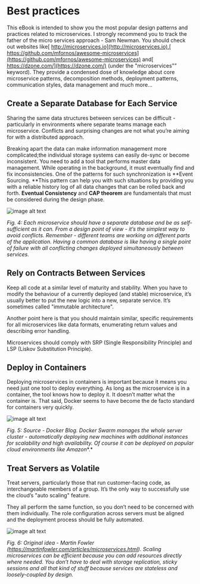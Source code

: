# Best practices

This eBook is intended to show you the most popular design patterns and practices related to microservices. I strongly recommend you to track the father of the micro services approach - Sam Newman. You should check out websites like[ http://microservices.io](http://microservices.io),[ https://github.com/mfornos/awesome-microservices](https://github.com/mfornos/awesome-microservices) and[ https://dzone.com/](https://dzone.com/) (under the "microservices"” keyword). They provide a condensed dose of knowledge about core microservice patterns, decomposition methods, deployment patterns, communication styles, data management and much more…

## Create a Separate Database for Each Service

Sharing the same data structures between services can be difficult - particularly in environments where separate teams manage each microservice. Conflicts and surprising changes are not what you’re aiming for with a distributed approach.

Breaking apart the data can make information management more complicated;the individual storage systems can easily de-sync or become inconsistent. You need to add a tool that performs master data management. While operating in the background, it must eventually find and fix inconsistencies. One of the patterns for such synchronization is **Event Sourcing. **This pattern can help you with such situations by providing you with a reliable history log of all data changes that can be rolled back and forth. **Eventual Consistency** and **CAP theorem** are fundamentals that must be considered during the design phase.

![image alt text](gfx/image_4.jpg)

*Fig. 4: Each microservice should have a separate database and be as self-sufficient as it can.  From a design point of view - it’s the simplest way to avoid conflicts. Remember - different teams are working on different parts of the application. Having a common database is like having a single point of failure with all conflicting changes deployed simultaneously between services.*

## Rely on Contracts Between Services

Keep all code at a similar level of maturity and stability. When you have to modify the behaviour of a currently deployed (and stable) microservice, it’s usually better to put the new logic into a new, separate service. It’s sometimes called "immutable architecture". 

Another point here is that you should maintain similar, specific requirements for all microservices like data formats, enumerating return values and describing error handling.

Microservices should comply with SRP (Single Responsibility Principle) and LSP (Liskov Substitution Principle).

## Deploy in Containers

Deploying microservices in containers is important because it means you need just one tool to deploy everything. As long as the microservice is in a container, the tool knows how to deploy it. It doesn’t matter what the container is. That said, Docker seems to have become the de facto standard for containers very quickly.

![image alt text](gfx/image_5.jpg)

*Fig. 5: Source - Docker Blog. Docker Swarm manages the whole server cluster - automatically deploying new machines with additional instances for scalability and high availability. Of course it can be deployed on popular cloud environments like Amazon**.*

## Treat Servers as Volatile

Treat servers, particularly those that run customer-facing code, as interchangeable members of a group. It’s the only way to successfully use the cloud’s "auto scaling" feature.

They all perform the same function, so you don’t need to be concerned with them individually. The role configuration across servers must be aligned and the deployment process should be fully automated.

![image alt text](gfx/image_6.jpg)

*Fig. 6: Original idea - Martin Fowler (https://martinfowler.com/articles/microservices.html). Scaling microservices can be efficient because you can add resources directly where needed. You don’t have to deal with storage replication, sticky sessions and all that kind of stuff because services are stateless and loosely-coupled by design.*